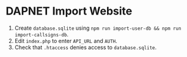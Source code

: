 # DAPNET Import Website
1. Create `database.sqlite` using `npm run import-user-db && npm run import-callsigns-db`.
2. Edit `index.php` to enter `API_URL` and `AUTH`.
3. Check that `.htaccess` denies access to `database.sqlite`.
